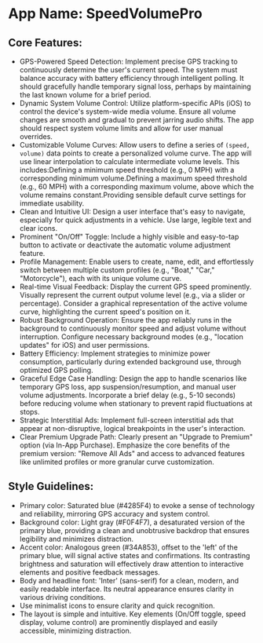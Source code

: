 # **App Name**: SpeedVolumePro

## Core Features:

- GPS-Powered Speed Detection: Implement precise GPS tracking to continuously determine the user's current speed. The system must balance accuracy with battery efficiency through intelligent polling. It should gracefully handle temporary signal loss, perhaps by maintaining the last known volume for a brief period.
- Dynamic System Volume Control: Utilize platform-specific APIs (iOS) to control the device's system-wide media volume. Ensure all volume changes are smooth and gradual to prevent jarring audio shifts. The app should respect system volume limits and allow for user manual overrides.
- Customizable Volume Curves: Allow users to define a series of `(speed, volume)` data points to create a personalized volume curve. The app will use linear interpolation to calculate intermediate volume levels. This includes:Defining a minimum speed threshold (e.g., 0 MPH) with a corresponding minimum volume.Defining a maximum speed threshold (e.g., 60 MPH) with a corresponding maximum volume, above which the volume remains constant.Providing sensible default curve settings for immediate usability.
- Clean and Intuitive UI: Design a user interface that's easy to navigate, especially for quick adjustments in a vehicle. Use large, legible text and clear icons.
- Prominent "On/Off" Toggle: Include a highly visible and easy-to-tap button to activate or deactivate the automatic volume adjustment feature.
- Profile Management: Enable users to create, name, edit, and effortlessly switch between multiple custom profiles (e.g., "Boat," "Car," "Motorcycle"), each with its unique volume curve.
- Real-time Visual Feedback: Display the current GPS speed prominently. Visually represent the current output volume level (e.g., via a slider or percentage). Consider a graphical representation of the active volume curve, highlighting the current speed's position on it.
- Robust Background Operation: Ensure the app reliably runs in the background to continuously monitor speed and adjust volume without interruption. Configure necessary background modes (e.g., "location updates" for iOS) and user permissions.
- Battery Efficiency: Implement strategies to minimize power consumption, particularly during extended background use, through optimized GPS polling.
- Graceful Edge Case Handling: Design the app to handle scenarios like temporary GPS loss, app suspension/resumption, and manual user volume adjustments. Incorporate a brief delay (e.g., 5-10 seconds) before reducing volume when stationary to prevent rapid fluctuations at stops.
- Strategic Interstitial Ads: Implement full-screen interstitial ads that appear at non-disruptive, logical breakpoints in the user's interaction.
- Clear Premium Upgrade Path: Clearly present an "Upgrade to Premium" option (via In-App Purchase). Emphasize the core benefits of the premium version: "Remove All Ads" and access to advanced features like unlimited profiles or more granular curve customization.

## Style Guidelines:

- Primary color: Saturated blue (#4285F4) to evoke a sense of technology and reliability, mirroring GPS accuracy and system control.
- Background color: Light gray (#F0F4F7), a desaturated version of the primary blue, providing a clean and unobtrusive backdrop that ensures legibility and minimizes distraction.
- Accent color: Analogous green (#34A853), offset to the 'left' of the primary blue, will signal active states and confirmations. Its contrasting brightness and saturation will effectively draw attention to interactive elements and positive feedback messages.
- Body and headline font: 'Inter' (sans-serif) for a clean, modern, and easily readable interface. Its neutral appearance ensures clarity in various driving conditions.
- Use minimalist icons to ensure clarity and quick recognition.
- The layout is simple and intuitive. Key elements (On/Off toggle, speed display, volume control) are prominently displayed and easily accessible, minimizing distraction.